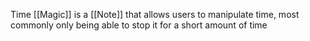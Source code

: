 Time [[Magic]] is a [[Note]] that allows users to manipulate time, most commonly only being able to stop it for a short amount of time